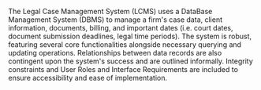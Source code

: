 The Legal Case Management System (LCMS) uses a DataBase Management System
(DBMS) to manage a firm's case data, client information, documents, billing, and important
dates (i.e. court dates, document submission deadlines, legal time periods). The system is robust,
featuring several core functionalities alongside necessary querying and updating operations.
Relationships between data records are also contingent upon the system's success and are
outlined informally. Integrity constraints and User Roles and Interface Requirements are
included to ensure accessibility and ease of implementation.
